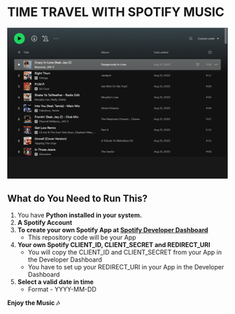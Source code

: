 # TIME TRAVEL WITH SPOTIFY MUSIC

![Spotify Playlist](https://github.com/AyushSrivastava27/Musical-Time-Machine/blob/main/Image/spotify_playlist.png)


## What do You Need to Run This?

1. You have **Python installed in your system.**
2. **A Spotify Account**
3. **To create your own Spotify App at [Spotify Developer Dashboard](https://developer.spotify.com/dashboard/)**
    - This repository code will be your App
4. **Your own Spotify CLIENT_ID, CLIENT_SECRET and REDIRECT_URI**
    - You will copy the CLIENT_ID and CLIENT_SECRET from your App in the Developer Dashboard
    - You have to set up your REDIRECT_URI in your App in the Developer Dashboard
5. **Select a valid date in time**
    - Format - YYYY-MM-DD


**Enjoy the Music 🎶**
